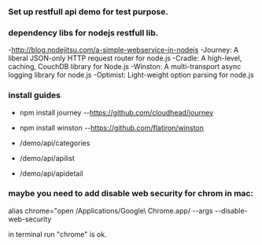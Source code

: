 ### Set up restfull api demo for test purpose.


### dependency libs for nodejs restfull lib.

-http://blog.nodejitsu.com/a-simple-webservice-in-nodejs
-Journey: A liberal JSON-only HTTP request router for node.js
-Cradle: A high-level, caching, CouchDB library for Node.js
-Winston: A multi-transport async logging library for node.js
-Optimist: Light-weight option parsing for node.js

### install guides

- npm install journey     --https://github.com/cloudhead/journey
- npm install winston     --https://github.com/flatiron/winston


- /demo/api/categories
- /demo/api/apilist
- /demo/api/apidetail

### maybe you need to add disable web security for chrom in mac:

alias chrome="open /Applications/Google\ Chrome.app/ --args --disable-web-security

in terminal run  "chrome" is ok.